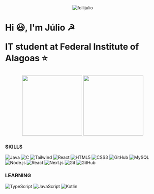 <main>
    <div id="TOP">
        <div align="center">
            <img src="https://komarev.com/ghpvc/?username=follijulio&label=Visitas%20&color=0e75b6&style=flat" alt="follijulio" />
        </div>
        <h1>
            <p>
                Hi 😃, I'm Júlio ☭
            </p>
            <p>
                IT student at Federal Institute of Alagoas ⭐
            </p>
        </h1>
    </div>
    <div align="center">
        <a href="https://github.com/follijulio">
            <img height="195em" src="https://github-readme-stats.vercel.app/api?username=follijulio&show_icons=true&theme=dark&include_all_commits=true&count_private=true"/>
            <img height="195em" src="https://github-readme-stats.vercel.app/api/top-langs/?username=follijulio&layout=compact&langs_count=16&theme=dark&include_all_commits=true&count_private=true"/>
        </a>
    </div>
    <div>
        <div align="left">
            <h3>SKILLS</h3>
<img alt="Java" src="https://img.shields.io/badge/Java-F74141?style=for-the-badge&logo=Java">
            <img alt="C" src="https://img.shields.io/badge/C-00599C?style=for-the-badge&logo=c&logoColor=white">
<img alt="Tailwind" src="https://img.shields.io/badge/Tailwind_CSS-38B2AC?style=for-the-badge&logo=tailwind-css&logoColor=white">
<img alt="React" src="https://img.shields.io/badge/React-191920?style=for-the-badge&logoColor=61DBFB&logo=React">
<img alt="HTML5" src="https://img.shields.io/badge/html5%20-%23E34F26.svg?&style=for-the-badge&logo=html5&logoColor=white">
<img alt="CSS3" src="https://img.shields.io/badge/css3%20-%231572B6.svg?&style=for-the-badge&logo=css3&logoColor=white">
<img alt="GitHub" src="https://img.shields.io/badge/github%20-%23121011.svg?&style=for-the-badge&logo=github&logoColor=white&color=283238">
<img alt="MySQL" src="https://img.shields.io/badge/MySQL-1D4A65?style=for-the-badge&logoColor=white&logo=MySQL">
<img alt="Node.js" src="https://img.shields.io/badge/Node.js-339933?style=for-the-badge&logo=nodedotjs&logoColor=white">
<img alt="React" src="https://img.shields.io/badge/React-20232A?style=for-the-badge&logo=react&logoColor=61DAFB">
<img alt="Next.js" src="https://img.shields.io/badge/Next.js-000000?style=for-the-badge&logo=Next.js&logoColor=fff">
<img alt="Git" src="https://img.shields.io/badge/git%20-%23F05033.svg?&style=for-the-badge&logo=git&logoColor=white&Color=c95410">
<img alt="GitHub" src="https://img.shields.io/badge/github%20-%23121011.svg?&style=for-the-badge&logo=github&logoColor=white&color=283238">
        </div>
        <div>
            <h3>LEARNING</h3>
<img alt="TypeScript" src="https://img.shields.io/badge/TypeScript-007ACC?style=for-the-badge&logo=typescript&logoColor=white">
<img alt="JavaScript" src="https://img.shields.io/badge/JavaScript-F7DF1E?style=for-the-badge&logo=javascript&logoColor=black">
<img alt="Kotlin" src="https://img.shields.io/badge/Kotlin-191920?style=for-the-badge&logoColor=9400D31&logo=Kotlin">
        </div>
    </div>
</main>

